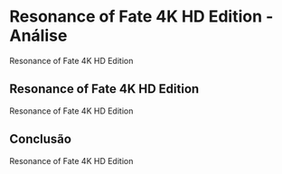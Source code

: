 ---
---

# Resonance of Fate 4K HD Edition - Análise

Resonance of Fate 4K HD Edition

## Resonance of Fate 4K HD Edition

Resonance of Fate 4K HD Edition

## Conclusão

Resonance of Fate 4K HD Edition
